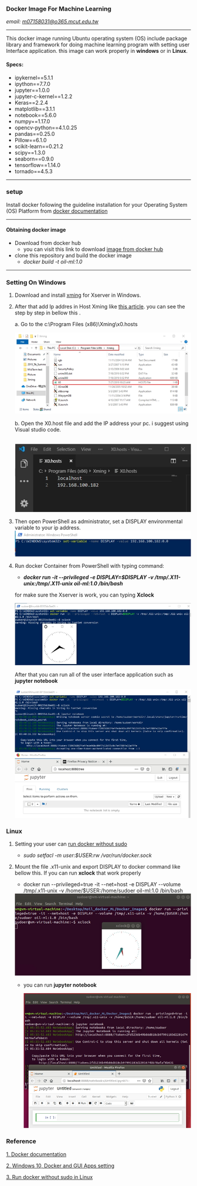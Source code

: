 ### Docker Image For Machine Learning

*email: m07158031@o365.mcut.edu.tw*

---

This docker image running Ubuntu operating system (OS) include package library and framework for doing machine learning program with setting user Interface application. this image can work properly in **windows** or in **Linux**.  

#### Specs:

- ipykernel==5.1.1
- ipython==7.7.0
- jupyter==1.0.0
- jupyter-c-kernel==1.2.2
- Keras==2.2.4
- matplotlib==3.1.1
- notebook==5.6.0
- numpy==1.17.0
- opencv-python==4.1.0.25
- pandas==0.25.0
- Pillow==6.1.0
- scikit-learn==0.21.2
- scipy==1.3.0
- seaborn==0.9.0
- tensorflow==1.14.0
- tornado==4.5.3

---

### setup 

Install docker following the guideline installation for your Operating System (OS) Platform from [docker documentation](https://docs.docker.com/install/)

---

#### Obtaining docker image

- Download from docker hub
  - you can visit this link to download [image from docker hub](https://hub.docker.com/r/anto112/oil-ml)
- clone this repository and build the docker image
  - *docker build -t oil-ml:1.0*

---

### Setting On Windows

1. Download and install [xming](https://sourceforge.net/projects/xming/) for Xserver in Windows.

4. After that add Ip addres in Host Xming like [this article](https://blogs.msdn.microsoft.com/jamiedalton/2018/05/17/windows-10-docker-gui/). you can see the step by step in bellow this .

   a. Go to the c:\Program Files (x86)\Xming\x0.hosts

   <img src ="/Picture/hostt.jpg" />

   b. Open the X0.host file and add the IP address your pc. i suggest using Visual studio code.

   ​					<img src="/Picture/vscode.jpg" />

    

5. Then open PowerShell as administrator, set a DISPLAY environmental variable to your ip address.<img src="/Picture/pwrsh.jpg" />

6. Run docker Container from PowerShell with typing command: 

   - ***docker run -it --privileged -e DISPLAY=$DISPLAY -v /tmp/.X11-unix:/tmp/.X11-unix oil-ml:1.0 /bin/bash***

   for make sure the Xserver is work, you can typing **Xclock**

   <img src="/Picture/xclock.jpg" />

   

   After that you can run all of the user interface application such as **jupyter notebook**
   
   <img src ="/Picture/jup.jpg" />

### Linux

1. Setting your user can [run docker without sudo](https://linoxide.com/linux-how-to/use-docker-without-sudo-ubuntu/)  

   - *sudo setfacl -m user:$USER:rw /var/run/docker.sock*

2. Mount the file .x11-unix  and export DISPLAY to docker command like bellow this. If you can run **xclock** that work properly

   - docker run --privileged=true -it --net=host -e DISPLAY --volume /tmp/.x11-unix -v /home/$USER:/home/sudoer oil-ml:1.0 /bin/bash

   <img src="/Picture/lnx.jpg" />

   - you can run **jupyter notebook**

     <img src= "/Picture/jupl.jpg" />



### Reference

[1. Docker documentation](https://docs.docker.com/install/)

[2. Windows 10, Docker and GUI Apps setting](https://blogs.msdn.microsoft.com/jamiedalton/2018/05/17/windows-10-docker-gui/)

[3. Run docker without sudo  in Linux](https://linoxide.com/linux-how-to/use-docker-without-sudo-ubuntu/)  

